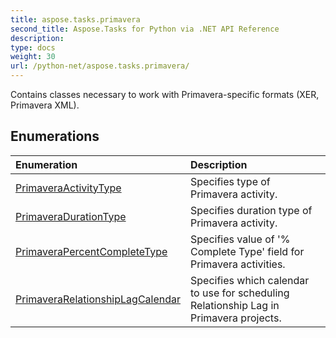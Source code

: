 ```yaml
---
title: aspose.tasks.primavera
second_title: Aspose.Tasks for Python via .NET API Reference
description: 
type: docs
weight: 30
url: /python-net/aspose.tasks.primavera/
---
```



Contains classes necessary to work with Primavera-specific formats (XER, Primavera XML).

## Enumerations
| Enumeration | Description |
| :- | :- |
|[PrimaveraActivityType](/tasks/python-net/aspose.tasks.primavera/primaveraactivitytype/)|Specifies type of Primavera activity.|
|[PrimaveraDurationType](/tasks/python-net/aspose.tasks.primavera/primaveradurationtype/)|Specifies duration type of Primavera activity.|
|[PrimaveraPercentCompleteType](/tasks/python-net/aspose.tasks.primavera/primaverapercentcompletetype/)|Specifies value of '% Complete Type' field for Primavera activities.|
|[PrimaveraRelationshipLagCalendar](/tasks/python-net/aspose.tasks.primavera/primaverarelationshiplagcalendar/)|Specifies which calendar to use for scheduling Relationship Lag in Primavera projects.|

